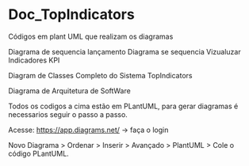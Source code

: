 # Doc_TopIndicators
Códigos em plant UML que realizam os diagramas

Diagrama de sequencia lançamento
Diagrama se sequencia Vizualuzar Indicadores KPI

Diagram de Classes Completo do Sistema TopIndicators

Diagrama de Arquitetura de SoftWare



Todos os codigos a cima estão em PLantUML, para gerar diagramas é necessarios seguir o passo a passo.

Acesse: https://app.diagrams.net/ -> faça o login


Novo Diagrama > Ordenar > Inserir > Avançado > PlantUML > Cole o código PLantUML. 


